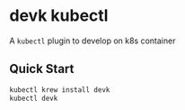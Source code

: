 # devk kubectl

A `kubectl` plugin to develop on k8s container

## Quick Start

```sh
kubectl krew install devk
kubectl devk
```
